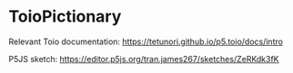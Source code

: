 # ToioPictionary

Relevant Toio documentation: https://tetunori.github.io/p5.toio/docs/intro 

P5JS sketch: https://editor.p5js.org/tran.james267/sketches/ZeRKdk3fK
